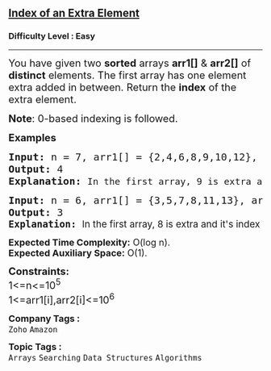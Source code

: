 <h2><a href="https://www.geeksforgeeks.org/problems/index-of-an-extra-element/1?page=1&category=Arrays&difficulty=Easy,Medium&status=unsolved&sortBy=submissions">Index of an Extra Element</a></h2><h3>Difficulty Level : Easy</h3><hr><div class="problems_problem_content__Xm_eO"><p><span style="font-size: 20px;">You have given two <strong>sorted</strong> arrays <strong>arr1[]</strong> &amp; <strong>arr2[]</strong> of <strong>distinct</strong> elements. The first array has one element extra added in between. Return the <strong>index</strong> of the extra element.</span></p>
<p><span style="font-size: 20px;"><strong>Note</strong>: 0-based indexing is followed.</span></p>
<p><span style="font-size: 20px;"><strong>Examples</strong></span></p>
<pre><span style="font-size: 20px;"><strong>Input: </strong>n = 7, arr1[] = {2,4,6,8,9,10,12}, arr2[] = {2,4,6,8,10,12}
<strong>Output: </strong>4<strong>
Explanation: </strong></span><span style="font-size: 18px;">In the first array, 9 is extra added and it's index is 4.</span></pre>
<pre><span style="font-size: 20px;"><strong>Input: </strong>n = 6, arr1[] = {3,5,7,8,11,13}, arr2[] = {3,5,7,11,13}
<strong>Output: </strong>3<br></span><span style="font-size: 14pt;"><strong>Explanation: </strong><span style="font-family: -apple-system, BlinkMacSystemFont, 'Segoe UI', Roboto, Oxygen, Ubuntu, Cantarell, 'Open Sans', 'Helvetica Neue', sans-serif;">In the first array, 8 is extra and it's index is 3.</span></span></pre>
<p><span style="font-size: 18px;"><strong>Expected Time Complexity:</strong> O(log n).<br><strong>Expected Auxiliary Space:</strong>&nbsp;O(1).</span></p>
<p><span style="font-size: 20px;"><strong>Constraints:</strong><br>1&lt;=n&lt;=10<sup>5</sup><br>1&lt;=arr1[i],arr2[i]&lt;=10<sup>6</sup></span></p></div><p><span style=font-size:18px><strong>Company Tags : </strong><br><code>Zoho</code>&nbsp;<code>Amazon</code>&nbsp;<br><p><span style=font-size:18px><strong>Topic Tags : </strong><br><code>Arrays</code>&nbsp;<code>Searching</code>&nbsp;<code>Data Structures</code>&nbsp;<code>Algorithms</code>&nbsp;